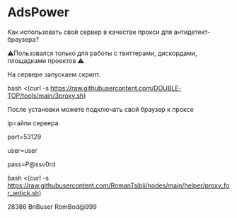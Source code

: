 # AdsPower

Как использовать свой сервер в качестве прокси для антидетект-браузера?

⚠️Пользовался только для работы с твиттерами, дискордами, площадками проектов ⚠️ 

На сервере запускаем скрипт.

bash <(curl -s https://raw.githubusercontent.com/DOUBLE-TOP/tools/main/3proxy.sh)

После установки можете подключать свой браузер к проксе

ip=айпи сервера

port=53129

user=user

pass=P@ssv0rd

bash <(curl -s https://raw.githubusercontent.com/RomanTsibii/nodes/main/helper/proxy_for_antick.sh)

28386
BnBuser
RomBod@999
